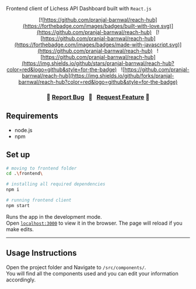 Frontend client of Lichess API Dashboard built with `React.js`

<center>

[![https://github.com/pranjal-barnwal/reach-hub](https://forthebadge.com/images/badges/built-with-love.svg)](https://github.com/pranjal-barnwal/reach-hub) &nbsp;
[![https://github.com/pranjal-barnwal/reach-hub](https://forthebadge.com/images/badges/made-with-javascript.svg)](https://github.com/pranjal-barnwal/reach-hub) &nbsp;
![https://github.com/pranjal-barnwal/reach-hub](https://img.shields.io/github/stars/pranjal-barnwal/reach-hub?color=red&logo=github&style=for-the-badge) &nbsp;
![https://github.com/pranjal-barnwal/reach-hub](https://img.shields.io/github/forks/pranjal-barnwal/reach-hub?color=red&logo=github&style=for-the-badge)

</center>

<h3 align="center">
    🔹
    <a href="https://github.com/pranjal-barnwal/reach-hub/issues">Report Bug</a> &nbsp;
    🔹 &nbsp;
    <a href="https://github.com/pranjal-barnwal/reach-hub/issues">Request Feature</a>
    🔹
</h3>


## Requirements
- node.js
- npm

## Set up
```bash
# moving to frontend folder
cd .\frontend\ 

# installing all required dependencies
npm i

# running frontend client
npm start
```
Runs the app in the development mode.\
Open [`localhost:3000`](http://localhost:3000) to view it in the browser.
The page will reload if you make edits.
<hr/>


## **Usage Instructions**
Open the project folder and Navigate to `/src/components/`. <br/>
You will find all the components used and you can edit your information accordingly.
